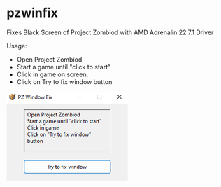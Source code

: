 # pzwinfix
Fixes Black Screen of Project Zombiod with AMD Adrenalin 22.7.1 Driver

Usage: 
- Open Project Zombiod
- Start a game until "click to start"
- Click in game on screen. 
- Click on Try to fix window button

![Screenshot](https://github.com/Artain/pzwinfix/blob/main/screenshot.png "Screenshot")